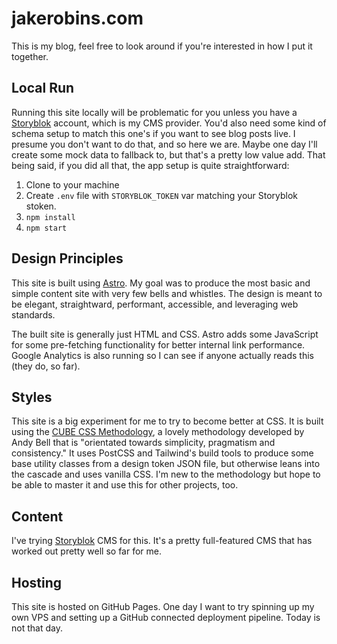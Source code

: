 # jakerobins.com

This is my blog, feel free to look around if you're interested in how I put it together.

## Local Run

Running this site locally will be problematic for you unless you have a [Storyblok](https://www.storyblok.com) account, which is my CMS provider. You'd also need some kind of schema setup to match this one's if you want to see blog posts live. I presume you don't want to do that, and so here we are. Maybe one day I'll create some mock data to fallback to, but that's a pretty low value add. That being said, if you did all that, the app setup is quite straightforward:

1. Clone to your machine
2. Create `.env` file with `STORYBLOK_TOKEN` var matching your Storyblok stoken.
3. `npm install`
4. `npm start`

## Design Principles

This site is built using [Astro](https://astro.build). My goal was to produce the most basic and simple content site with very few bells and whistles. The design is meant to be elegant, straightward, performant, accessible, and leveraging web standards.

The built site is generally just HTML and CSS. Astro adds some JavaScript for some pre-fetching functionality for better internal link performance. Google Analytics is also running so I can see if anyone actually reads this (they do, so far).

## Styles

This site is a big experiment for me to try to become better at CSS. It is built using the [CUBE CSS Methodology](https://cube.fyi), a lovely methodology developed by Andy Bell that is "orientated towards simplicity, pragmatism and consistency." It uses PostCSS and Tailwind's build tools to produce some base utility classes from a design token JSON file, but otherwise leans into the cascade and uses vanilla CSS. I'm new to the methodology but hope to be able to master it and use this for other projects, too.

## Content

I've trying [Storyblok](https://www.storyblok.com) CMS for this. It's a pretty full-featured CMS that has worked out pretty well so far for me.

## Hosting

This site is hosted on GitHub Pages. One day I want to try spinning up my own VPS and setting up a GitHub connected deployment pipeline. Today is not that day.
